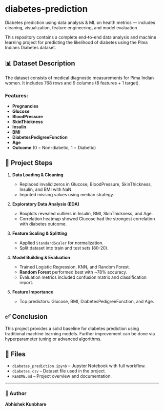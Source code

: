 # diabetes-prediction
Diabetes prediction using data analysis &amp; ML on health metrics — includes cleaning, visualization, feature engineering, and model evaluation.

This repository contains a complete end-to-end data analysis and machine learning project for predicting the likelihood of diabetes using the Pima Indians Diabetes dataset.

## 📊 Dataset Description
The dataset consists of medical diagnostic measurements for Pima Indian women. It includes 768 rows and 9 columns (8 features + 1 target).

### Features:
- **Pregnancies**
- **Glucose**
- **BloodPressure**
- **SkinThickness**
- **Insulin**
- **BMI**
- **DiabetesPedigreeFunction**
- **Age**
- **Outcome** (0 = Non-diabetic, 1 = Diabetic)

## 📌 Project Steps
1. **Data Loading & Cleaning**
   - Replaced invalid zeros in Glucose, BloodPressure, SkinThickness, Insulin, and BMI with NaN.
   - Imputed missing values using median strategy.

2. **Exploratory Data Analysis (EDA)**
   - Boxplots revealed outliers in Insulin, BMI, SkinThickness, and Age.
   - Correlation heatmap showed Glucose had the strongest correlation with diabetes outcome.

3. **Feature Scaling & Splitting**
   - Applied `StandardScaler` for normalization.
   - Split dataset into train and test sets (80-20).

4. **Model Building & Evaluation**
   - Trained Logistic Regression, KNN, and Random Forest.
   - **Random Forest** performed best with ~78% accuracy.
   - Evaluation metrics included confusion matrix and classification report.

5. **Feature Importance**
   - Top predictors: Glucose, BMI, DiabetesPedigreeFunction, and Age.

## ✅ Conclusion
This project provides a solid baseline for diabetes prediction using traditional machine learning models. Further improvement can be done via hyperparameter tuning or advanced algorithms.

## 📁 Files
- `diabetes_prediction.ipynb` – Jupyter Notebook with full workflow.
- `diabetes.csv` – Dataset file used in the project.
- `README.md` – Project overview and documentation.

---

### 🔗 Author
**Abhishek Kunbhare**
